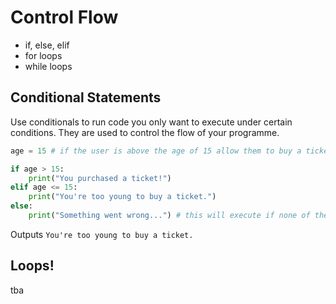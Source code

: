 # Control Flow
- if, else, elif
- for loops
- while loops

## Conditional Statements
Use conditionals to run code you only want to execute under certain conditions. They are used to control the flow of your programme.
```python
age = 15 # if the user is above the age of 15 allow them to buy a ticket

if age > 15:
    print("You purchased a ticket!")
elif age <= 15:
    print("You're too young to buy a ticket.")
else:
    print("Something went wrong...") # this will execute if none of the other conditions are met

```
Outputs ``You're too young to buy a ticket.``

## Loops!
tba